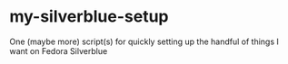 # my-silverblue-setup
One (maybe more) script(s) for quickly setting up the handful of things I want on Fedora Silverblue
